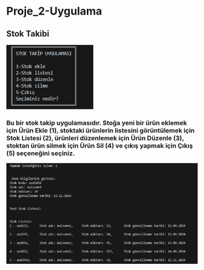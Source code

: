 # Proje_2-Uygulama

## Stok Takibi

![Stok Takip Uygulaması](https://github.com/ebru-shm/Proje_2-Uygulama/blob/main/resimler_/Stok%20Takip%20Uygulamas%C4%B1.PNG)

### Bu bir stok takip uygulamasıdır. Stoğa yeni bir ürün eklemek için Ürün Ekle (1), stoktaki ürünlerin listesini görüntülemek için Stok Listesi (2), ürünleri düzenlemek için Ürün Düzenle (3), stoktan ürün silmek için Ürün Sil (4) ve çıkış yapmak için Çıkış (5) seçeneğini seçiniz.

![Stok_Ekle](https://github.com/ebru-shm/Proje_2-Uygulama/blob/main/resimler_/Stok_Ekle.PNG)





